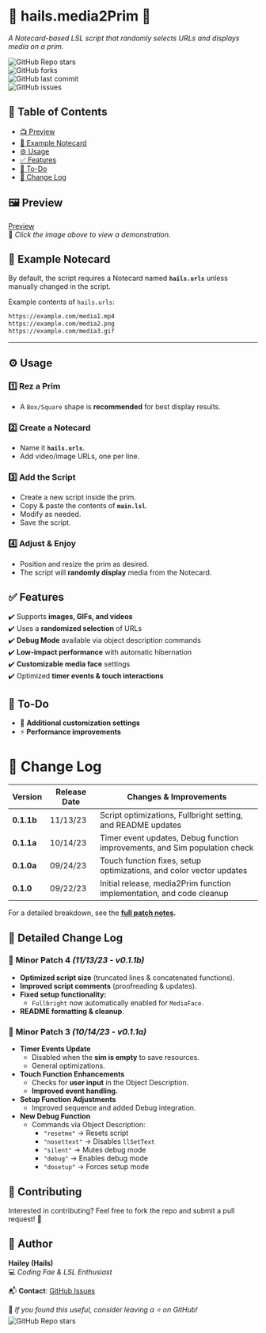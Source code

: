 # 🎥 hails.media2Prim 📡  
*A Notecard-based LSL script that randomly selects URLs and displays media on a prim.*

![GitHub Repo stars](https://img.shields.io/github/stars/Hailey-Ross/hails.media2Prim?style=social)  
![GitHub forks](https://img.shields.io/github/forks/Hailey-Ross/hails.media2Prim?style=social)  
![GitHub last commit](https://img.shields.io/github/last-commit/Hailey-Ross/hails.media2Prim/main)  
![GitHub issues](https://img.shields.io/github/issues/Hailey-Ross/hails.media2Prim)

## 📌 Table of Contents  
- [📺 Preview](#preview)  
- [📜 Example Notecard](#example-notecard)  
- [⚙️ Usage](#usage)  
- [✅ Features](#features)  
- [📌 To-Do](#to-do)  
- [📝 Change Log](#change-log)  

## 🖼️ Preview  
[Preview](https://i.imgur.com/lMoRjGc.gif)  
🔗 *Click the image above to view a demonstration.*

## 📜 Example Notecard  
By default, the script requires a Notecard named **`hails.urls`** unless manually changed in the script.

Example contents of `hails.urls`:
```txt
https://example.com/media1.mp4
https://example.com/media2.png
https://example.com/media3.gif
```

---

## ⚙️ Usage  

### 1️⃣ **Rez a Prim**  
- A `Box/Square` shape is **recommended** for best display results.  

### 2️⃣ **Create a Notecard**  
- Name it **`hails.urls`**.  
- Add video/image URLs, one per line.  

### 3️⃣ **Add the Script**  
- Create a new script inside the prim.  
- Copy & paste the contents of **`main.lsl`**.  
- Modify as needed.  
- Save the script.  

### 4️⃣ **Adjust & Enjoy**  
- Position and resize the prim as desired.  
- The script will **randomly display** media from the Notecard.  

## ✅ Features  
✔️ Supports **images, GIFs, and videos**  
✔️ Uses a **randomized selection** of URLs  
✔️ **Debug Mode** available via object description commands  
✔️ **Low-impact performance** with automatic hibernation  
✔️ **Customizable media face** settings  
✔️ Optimized **timer events & touch interactions**  

## 📌 To-Do  
- 🔧 **Additional customization settings**  
- ⚡ **Performance improvements**  

# 📝 Change Log  

| **Version** | **Release Date** | **Changes & Improvements** |
|------------|----------------|-----------------------------|
| **0.1.1b** | 11/13/23 | Script optimizations, Fullbright setting, and README updates |
| **0.1.1a** | 10/14/23 | Timer event updates, Debug function improvements, and Sim population check |
| **0.1.0a** | 09/24/23 | Touch function fixes, setup optimizations, and color vector updates |
| **0.1.0**  | 09/22/23 | Initial release, media2Prim function implementation, and code cleanup |

For a detailed breakdown, see the **[full patch notes](#detailed-change-log).**

## 📂 Detailed Change Log  

### 🔹 **Minor Patch 4** *(11/13/23 - v0.1.1b)*  
- **Optimized script size** (truncated lines & concatenated functions).  
- **Improved script comments** (proofreading & updates).  
- **Fixed setup functionality:**  
  - `Fullbright` now automatically enabled for `MediaFace`.  
- **README formatting & cleanup**.  

### 🔹 **Minor Patch 3** *(10/14/23 - v0.1.1a)*  
- **Timer Events Update**  
  - Disabled when the **sim is empty** to save resources.  
  - General optimizations.  
- **Touch Function Enhancements**  
  - Checks for **user input** in the Object Description.  
  - **Improved event handling.**  
- **Setup Function Adjustments**  
  - Improved sequence and added Debug integration.  
- **New Debug Function**  
  - Commands via Object Description:  
    - `"resetme"` → Resets script  
    - `"nosettext"` → Disables `llSetText`  
    - `"silent"` → Mutes debug mode  
    - `"debug"` → Enables debug mode  
    - `"dosetup"` → Forces setup mode  

## 🔧 Contributing  
Interested in contributing? Feel free to fork the repo and submit a pull request! 🎉  

## 👤 Author  
**Hailey (Hails)**  
💻 *Coding Fae & LSL Enthusiast*  
  
📬 **Contact**: [GitHub Issues](https://github.com/Hailey-Ross/hails.media2Prim/issues)  
  
  
💜 *If you found this useful, consider leaving a ⭐ on GitHub!*  
![GitHub Repo stars](https://img.shields.io/github/stars/Hailey-Ross/hails.media2Prim?style=social)
